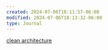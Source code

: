 ```yaml
---
created: 2024-07-06T18:11:57-06:00
modified: 2024-07-06T18:13:32-06:00
type: Journal
---
```


[clean architecture](https://dev.to/moh_moh701/part-1-what-is-clean-architecture-4bn1)
